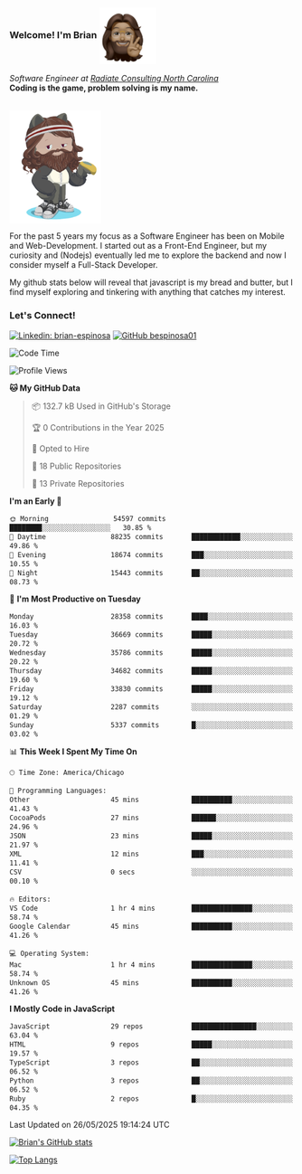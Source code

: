 ###  Welcome! I'm Brian <img align="center" src="https://github.com/bespinosa01/bespinosa01/blob/main/assets/peace-animoji.png" height="100" /></h2>
<p><em>Software Engineer at <a href="https://www.radiateconsulting.coop/north-carolina-tech-coop">Radiate Consulting North Carolina</a>
 <br/>
<!-- </br>Developer Consultant at <a href="https://codethedream.org/">Code The Dream</a> -->
</em> <b>Coding is the game, problem solving is my name.</b></p>

<br/>


 <img align="center" src="https://github.com/bespinosa01/bespinosa01/blob/main/assets/octo-me.png" height="200" /> 
 <p>
 For the past 5 years my focus as a Software Engineer has been on Mobile and Web-Development. I started out as a Front-End Engineer, but my curiosity and (Nodejs) eventually led me to explore the backend and now I consider myself a Full-Stack Developer.
</p>
<p>
 My github stats below will reveal that javascript is my bread and butter, but I find myself exploring and tinkering with anything that catches my interest. 
 </p>
 
 
### Let's Connect!

[![Linkedin: brian-espinosa](https://img.shields.io/badge/-brian--espinosa-blue?style=flat-square&logo=Linkedin&logoColor=white&link=https://www.linkedin.com/in/brian-espinosa/)](https://www.linkedin.com/in/brian-espinosa/)
[![GitHub bespinosa01](https://img.shields.io/github/followers/bespinosa01?label=follow&style=social)](https://github.com/bespinosa01)



<!--START_SECTION:waka-->
![Code Time](http://img.shields.io/badge/Code%20Time-1%2C798%20hrs%2047%20mins-blue)

![Profile Views](http://img.shields.io/badge/Profile%20Views-0-blue)

**🐱 My GitHub Data** 

> 📦 132.7 kB Used in GitHub's Storage 
 > 
> 🏆 0 Contributions in the Year 2025
 > 
> 💼 Opted to Hire
 > 
> 📜 18 Public Repositories 
 > 
> 🔑 13 Private Repositories 
 > 
**I'm an Early 🐤** 

```text
🌞 Morning                54597 commits       ████████░░░░░░░░░░░░░░░░░   30.85 % 
🌆 Daytime                88235 commits       ████████████░░░░░░░░░░░░░   49.86 % 
🌃 Evening                18674 commits       ███░░░░░░░░░░░░░░░░░░░░░░   10.55 % 
🌙 Night                  15443 commits       ██░░░░░░░░░░░░░░░░░░░░░░░   08.73 % 
```
📅 **I'm Most Productive on Tuesday** 

```text
Monday                   28358 commits       ████░░░░░░░░░░░░░░░░░░░░░   16.03 % 
Tuesday                  36669 commits       █████░░░░░░░░░░░░░░░░░░░░   20.72 % 
Wednesday                35786 commits       █████░░░░░░░░░░░░░░░░░░░░   20.22 % 
Thursday                 34682 commits       █████░░░░░░░░░░░░░░░░░░░░   19.60 % 
Friday                   33830 commits       █████░░░░░░░░░░░░░░░░░░░░   19.12 % 
Saturday                 2287 commits        ░░░░░░░░░░░░░░░░░░░░░░░░░   01.29 % 
Sunday                   5337 commits        █░░░░░░░░░░░░░░░░░░░░░░░░   03.02 % 
```


📊 **This Week I Spent My Time On** 

```text
🕑︎ Time Zone: America/Chicago

💬 Programming Languages: 
Other                    45 mins             ██████████░░░░░░░░░░░░░░░   41.43 % 
CocoaPods                27 mins             ██████░░░░░░░░░░░░░░░░░░░   24.96 % 
JSON                     23 mins             █████░░░░░░░░░░░░░░░░░░░░   21.97 % 
XML                      12 mins             ███░░░░░░░░░░░░░░░░░░░░░░   11.41 % 
CSV                      0 secs              ░░░░░░░░░░░░░░░░░░░░░░░░░   00.10 % 

🔥 Editors: 
VS Code                  1 hr 4 mins         ███████████████░░░░░░░░░░   58.74 % 
Google Calendar          45 mins             ██████████░░░░░░░░░░░░░░░   41.26 % 

💻 Operating System: 
Mac                      1 hr 4 mins         ███████████████░░░░░░░░░░   58.74 % 
Unknown OS               45 mins             ██████████░░░░░░░░░░░░░░░   41.26 % 
```

**I Mostly Code in JavaScript** 

```text
JavaScript               29 repos            ████████████████░░░░░░░░░   63.04 % 
HTML                     9 repos             █████░░░░░░░░░░░░░░░░░░░░   19.57 % 
TypeScript               3 repos             ██░░░░░░░░░░░░░░░░░░░░░░░   06.52 % 
Python                   3 repos             ██░░░░░░░░░░░░░░░░░░░░░░░   06.52 % 
Ruby                     2 repos             █░░░░░░░░░░░░░░░░░░░░░░░░   04.35 % 
```




 Last Updated on 26/05/2025 19:14:24 UTC
<!--END_SECTION:waka-->


<!--  Github STATS -->
[![Brian's GitHub stats](https://github-readme-stats.vercel.app/api?username=bespinosa01&hide=stars,contribs&count_private=true&show_icons=true)](https://github.com/anuraghazra/github-readme-stats)

[![Top Langs](https://github-readme-stats.vercel.app/api/top-langs/?username=bespinosa01&layout=compact)](https://github.com/anuraghazra/github-readme-stats)



<!--
**bespinosa01/bespinosa01** is a ✨ _special_ ✨ repository because its `README.md` (this file) appears on your GitHub profile.

Here are some ideas to get you started:

- 🔭 I’m currently working on ...
- 🌱 I’m currently learning ...
- 👯 I’m looking to collaborate on ...
- 🤔 I’m looking for help with ...
- 💬 Ask me about ...
- 📫 How to reach me: ...
- 😄 Pronouns: ...
- ⚡ Fun fact: ...
-->
